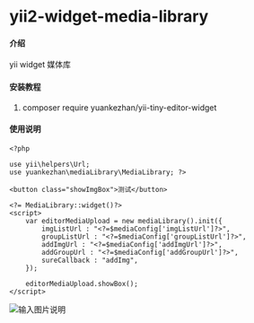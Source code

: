 # yii2-widget-media-library

#### 介绍
yii widget 媒体库

#### 安装教程

1.  composer require yuankezhan/yii-tiny-editor-widget


#### 使用说明


```
<?php

use yii\helpers\Url;
use yuankezhan\mediaLibrary\MediaLibrary; ?>

<button class="showImgBox">测试</button>

<?= MediaLibrary::widget()?>
<script>
    var editorMediaUpload = new mediaLibrary().init({
        imgListUrl : "<?=$mediaConfig['imgListUrl']?>",
        groupListUrl : "<?=$mediaConfig['groupListUrl']?>",
        addImgUrl : "<?=$mediaConfig['addImgUrl']?>",
        addGroupUrl : "<?=$mediaConfig['addGroupUrl']?>",
        sureCallback : "addImg",
    });

    editorMediaUpload.showBox();
</script>

```

![输入图片说明](https://images.gitee.com/uploads/images/2021/1112/171317_678964e4_782530.png "img.png")